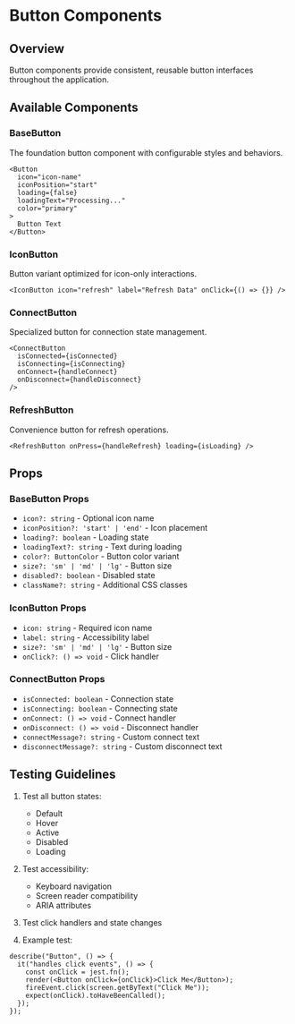 # Button Components

## Overview

Button components provide consistent, reusable button interfaces throughout the application.

## Available Components

### BaseButton

The foundation button component with configurable styles and behaviors.

```tsx
<Button
  icon="icon-name"
  iconPosition="start"
  loading={false}
  loadingText="Processing..."
  color="primary"
>
  Button Text
</Button>
```

### IconButton

Button variant optimized for icon-only interactions.

```tsx
<IconButton icon="refresh" label="Refresh Data" onClick={() => {}} />
```

### ConnectButton

Specialized button for connection state management.

```tsx
<ConnectButton
  isConnected={isConnected}
  isConnecting={isConnecting}
  onConnect={handleConnect}
  onDisconnect={handleDisconnect}
/>
```

### RefreshButton

Convenience button for refresh operations.

```tsx
<RefreshButton onPress={handleRefresh} loading={isLoading} />
```

## Props

### BaseButton Props

- `icon?: string` - Optional icon name
- `iconPosition?: 'start' | 'end'` - Icon placement
- `loading?: boolean` - Loading state
- `loadingText?: string` - Text during loading
- `color?: ButtonColor` - Button color variant
- `size?: 'sm' | 'md' | 'lg'` - Button size
- `disabled?: boolean` - Disabled state
- `className?: string` - Additional CSS classes

### IconButton Props

- `icon: string` - Required icon name
- `label: string` - Accessibility label
- `size?: 'sm' | 'md' | 'lg'` - Button size
- `onClick?: () => void` - Click handler

### ConnectButton Props

- `isConnected: boolean` - Connection state
- `isConnecting: boolean` - Connecting state
- `onConnect: () => void` - Connect handler
- `onDisconnect: () => void` - Disconnect handler
- `connectMessage?: string` - Custom connect text
- `disconnectMessage?: string` - Custom disconnect text

## Testing Guidelines

1. Test all button states:

   - Default
   - Hover
   - Active
   - Disabled
   - Loading

2. Test accessibility:

   - Keyboard navigation
   - Screen reader compatibility
   - ARIA attributes

3. Test click handlers and state changes

4. Example test:

```tsx
describe("Button", () => {
  it("handles click events", () => {
    const onClick = jest.fn();
    render(<Button onClick={onClick}>Click Me</Button>);
    fireEvent.click(screen.getByText("Click Me"));
    expect(onClick).toHaveBeenCalled();
  });
});
```

